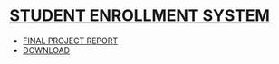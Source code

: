 
# [STUDENT ENROLLMENT SYSTEM](https://github.com/Tahsin000/STUDENT-ENROLLMENT-SYSTEM)
- [FINAL PROJECT REPORT](https://tahsin000.github.io/DATABASE_MANAGEMENT_SYSTEM/PROPERTY_MANAGEMENT_SYSTEM/FINAL%20PROJECT%20REPORT/MAIN_PROJECT.html)
- [DOWNLOAD](https://github.com/Tahsin000/STUDENT-ENROLLMENT-SYSTEM/blob/main/enrol.rar?raw=true)
